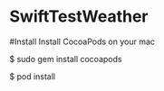 # SwiftTestWeather

#Install
Install CocoaPods on your mac

$ sudo gem install cocoapods

$ pod install
